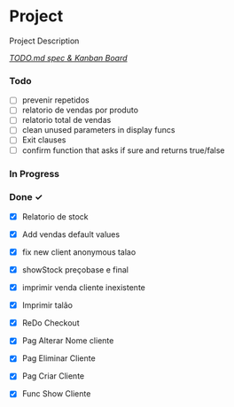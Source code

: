# Project

Project Description

<em>[TODO.md spec & Kanban Board](https://bit.ly/3fCwKfM)</em>

### Todo

- [ ] prevenir repetidos  
- [ ] relatorio de vendas por produto  
- [ ] relatorio total de vendas  
- [ ] clean unused parameters in display funcs  
- [ ] Exit clauses  
- [ ] confirm function that asks if sure and returns true/false  

### In Progress


### Done ✓

- [x] Relatorio de stock  
- [x] Add vendas default values  
- [x] fix new client anonymous talao  
- [x] showStock preçobase e final  
- [x] imprimir venda cliente inexistente  
- [x] Imprimir talão  
- [x] ReDo Checkout  
- [x] Pag Alterar Nome cliente  
- [x] Pag Eliminar Cliente  
- [x] Pag Criar Cliente  
- [x] Func Show Cliente  

